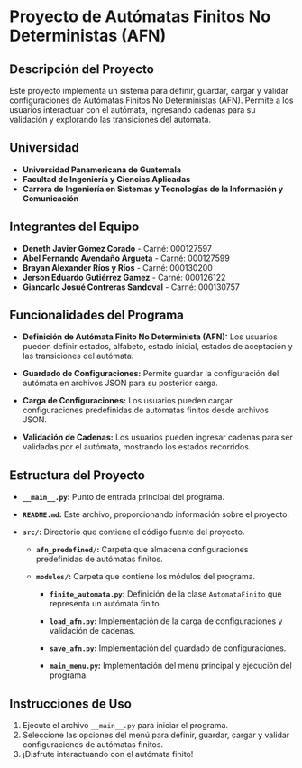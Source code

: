 # Proyecto de Autómatas Finitos No Deterministas (AFN)

## Descripción del Proyecto

Este proyecto implementa un sistema para definir, guardar, cargar y validar configuraciones de Autómatas Finitos No Deterministas (AFN). Permite a los usuarios interactuar con el autómata, ingresando cadenas para su validación y explorando las transiciones del autómata.

## Universidad

- **Universidad Panamericana de Guatemala**
- **Facultad de Ingeniería y Ciencias Aplicadas**
- **Carrera de Ingeniería en Sistemas y Tecnologías de la Información y Comunicación**

## Integrantes del Equipo

- **Deneth Javier Gómez Corado** - Carné: 000127597
- **Abel Fernando Avendaño Argueta** - Carné: 000127599
- **Brayan Alexander Ríos y Ríos** - Carné: 000130200
- **Jerson Eduardo Gutiérrez Gamez** - Carné: 000126122
- **Giancarlo Josué Contreras Sandoval** - Carné: 000130757

## Funcionalidades del Programa

- **Definición de Autómata Finito No Determinista (AFN):** Los usuarios pueden definir estados, alfabeto, estado inicial, estados de aceptación y las transiciones del autómata.

- **Guardado de Configuraciones:** Permite guardar la configuración del autómata en archivos JSON para su posterior carga.

- **Carga de Configuraciones:** Los usuarios pueden cargar configuraciones predefinidas de autómatas finitos desde archivos JSON.

- **Validación de Cadenas:** Los usuarios pueden ingresar cadenas para ser validadas por el autómata, mostrando los estados recorridos.

## Estructura del Proyecto

- **`__main__.py`:** Punto de entrada principal del programa.
- **`README.md`:** Este archivo, proporcionando información sobre el proyecto.

- **`src/`:** Directorio que contiene el código fuente del proyecto.

  - **`afn_predefined/`:** Carpeta que almacena configuraciones predefinidas de autómatas finitos.

  - **`modules/`:** Carpeta que contiene los módulos del programa.

    - **`finite_automata.py`:** Definición de la clase `AutomataFinito` que representa un autómata finito.

    - **`load_afn.py`:** Implementación de la carga de configuraciones y validación de cadenas.

    - **`save_afn.py`:** Implementación del guardado de configuraciones.

    - **`main_menu.py`:** Implementación del menú principal y ejecución del programa.

## Instrucciones de Uso

1. Ejecute el archivo `__main__.py` para iniciar el programa.
2. Seleccione las opciones del menú para definir, guardar, cargar y validar configuraciones de autómatas finitos.
3. ¡Disfrute interactuando con el autómata finito!
